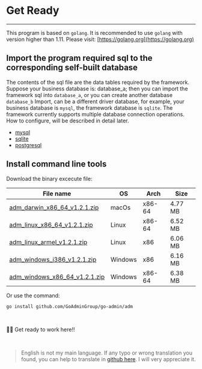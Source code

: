 # Get Ready
---

This program is based on ```golang```. It is recommended to use ```golang``` with version higher than 1.11. Please visit: [https://golang.org](https://golang.org)

## Import the program required sql to the corresponding self-built database

The contents of the sql file are the data tables required by the framework. Suppose your business database is: database_a; then you can import the framework sql into ```database_a```, or you can create another database ```database_b``` Import, can be a different driver database, for example, your business database is ```mysql```, the framework database is ```sqlite```. The framework currently supports multiple database connection operations. How to configure, will be described in detail later.

- [mysql](https://raw.githubusercontent.com/GoAdminGroup/go-admin/master/data/admin.sql)
- [sqlite](https://raw.githubusercontent.com/GoAdminGroup/go-admin/master/data/admin.db)
- [postgresql](https://raw.githubusercontent.com/GoAdminGroup/go-admin/master/data/admin.pgsql)

## Install command line tools

Download the binary excecute file: 

|  File name   | OS  | Arch  | Size  |
|  ----  | ----  | ----  |----  |
| [adm_darwin_x86_64_v1.2.1.zip](http://file.go-admin.cn/go_admin/cli/v1_2_1/adm_darwin_x86_64_v1.2.1.zip)  | macOs | x86-64 | 4.77 MB
| [adm_linux_x86_64_v1.2.1.zip](http://file.go-admin.cn/go_admin/cli/v1_2_1/adm_linux_x86_64_v1.2.1.zip)  | Linux | x86-64   | 6.52 MB
| [adm_linux_armel_v1.2.1.zip](http://file.go-admin.cn/go_admin/cli/v1_2_1/adm_linux_armel_v1.2.1.zip)  | Linux | x86   | 6.06 MB
| [adm_windows_i386_v1.2.1.zip](http://file.go-admin.cn/go_admin/cli/v1_2_1/adm_windows_i386_v1.2.1.zip)  | Windows | x86  |6.16 MB
| [adm_windows_x86_64_v1.2.1.zip](http://file.go-admin.cn/go_admin/cli/v1_2_1/adm_windows_x86_64_v1.2.1.zip)  | Windows | x86-64   |6.38 MB


Or use the command:

```
go install github.com/GoAdminGroup/go-admin/adm
```

<br>

🍺🍺 Get ready to work here!!

<br>

> English is not my main language. If any typo or wrong translation you found, you can help to translate in [github here](https://github.com/GoAdminGroup/docs). I will very appreciate it.


